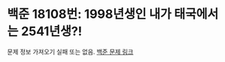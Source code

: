 # 백준 18108번: 1998년생인 내가 태국에서는 2541년생?!

문제 정보 가져오기 실패 또는 없음. [백준 문제 링크](https://www.acmicpc.net/problem/18108)
